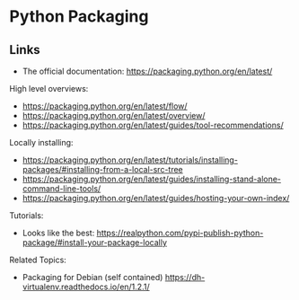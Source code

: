 # Python Packaging

## Links

* The official documentation: <https://packaging.python.org/en/latest/>

High level overviews:

* <https://packaging.python.org/en/latest/flow/>
* <https://packaging.python.org/en/latest/overview/>
* <https://packaging.python.org/en/latest/guides/tool-recommendations/>

Locally installing:

* <https://packaging.python.org/en/latest/tutorials/installing-packages/#installing-from-a-local-src-tree>
* <https://packaging.python.org/en/latest/guides/installing-stand-alone-command-line-tools/>
* <https://packaging.python.org/en/latest/guides/hosting-your-own-index/>

Tutorials:

* Looks like the best: <https://realpython.com/pypi-publish-python-package/#install-your-package-locally>

Related Topics:

* Packaging for Debian (self contained) <https://dh-virtualenv.readthedocs.io/en/1.2.1/>

